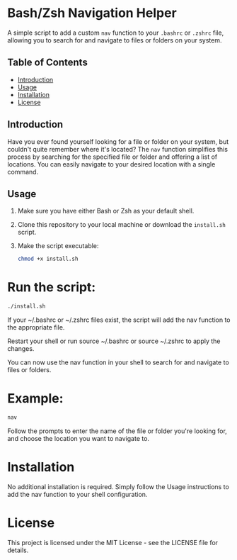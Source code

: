 # Bash/Zsh Navigation Helper

A simple script to add a custom `nav` function to your `.bashrc` or `.zshrc` file, allowing you to search for and navigate to files or folders on your system.

## Table of Contents
- [Introduction](#introduction)
- [Usage](#usage)
- [Installation](#installation)
- [License](#license)

## Introduction

Have you ever found yourself looking for a file or folder on your system, but couldn't quite remember where it's located? The `nav` function simplifies this process by searching for the specified file or folder and offering a list of locations. You can easily navigate to your desired location with a single command.

## Usage

1. Make sure you have either Bash or Zsh as your default shell.

2. Clone this repository to your local machine or download the `install.sh` script.

3. Make the script executable:
   ```bash
   chmod +x install.sh

# Run the script:
```sh
./install.sh
```

If your ~/.bashrc or ~/.zshrc files exist, the script will add the nav function to the appropriate file.

Restart your shell or run source ~/.bashrc or source ~/.zshrc to apply the changes.

You can now use the nav function in your shell to search for and navigate to files or folders.

# Example:
```sh
nav
```

Follow the prompts to enter the name of the file or folder you're looking for, and choose the location you want to navigate to.

# Installation

No additional installation is required. Simply follow the Usage instructions to add the nav function to your shell configuration.

# License
This project is licensed under the MIT License - see the LICENSE file for details.
